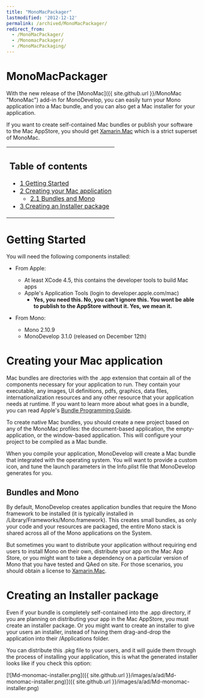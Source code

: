 ```yaml
---
title: "MonoMacPackager"
lastmodified: '2012-12-12'
permalink: /archived/MonoMacPackager/
redirect_from:
  - /MonoMacPackager/
  - /MonomacPackager/
  - /MonoMacPackaging/
---
```


MonoMacPackager
===============

With the new release of the [MonoMac]({{ site.github.url }}/MonoMac "MonoMac") add-in for MonoDevelop, you can easily turn your Mono application into a Mac bundle, and you can also get a Mac installer for your application.

If you want to create self-contained Mac bundles or publish your software to the Mac AppStore, you should get [Xamarin.Mac](http://xamarin.com/mac) which is a strict superset of MonoMac.

<table>
<col width="100%" />
<tbody>
<tr class="odd">
<td align="left"><h2>Table of contents</h2>
<ul>
<li><a href="#getting-started">1 Getting Started</a></li>
<li><a href="#creating-your-mac-application">2 Creating your Mac application</a>
<ul>
<li><a href="#bundles-and-mono">2.1 Bundles and Mono</a></li>
</ul></li>
<li><a href="#creating-an-installer-package">3 Creating an Installer package</a></li>
</ul></td>
</tr>
</tbody>
</table>

Getting Started
===============

You will need the following components installed:

-   From Apple:
    -   At least XCode 4.5, this contains the developer tools to build Mac apps
    -   Apple's Application Tools (login to developer.apple.com/mac)
        -   **Yes, you need this. No, you can't ignore this. You wont be able to publish to the AppStore without it. Yes, we mean it.**

-   From Mono:
    -   Mono 2.10.9
    -   MonoDevelop 3.1.0 (released on December 12th)

Creating your Mac application
=============================

Mac bundles are directories with the .app extension that contain all of the components necessary for your application to run. They contain your executable, any images, UI definitions, pdfs, graphics, data files, internationalization resources and any other resource that your application needs at runtime. If you want to learn more about what goes in a bundle, you can read Apple's [Bundle Programming Guide](http://developer.apple.com/library/mac/#documentation/CoreFoundation/Conceptual/CFBundles/Introduction/Introduction.html).

To create native Mac bundles, you should create a new project based on any of the MonoMac profiles: the document-based application, the empty-application, or the window-based application. This will configure your project to be compiled as a Mac bundle.

When you compile your application, MonoDevelop will create a Mac bundle that integrated with the operating system. You will want to provide a custom icon, and tune the launch parameters in the Info.plist file that MonoDevelop generates for you.

Bundles and Mono
----------------

By default, MonoDevelop creates application bundles that require the Mono framework to be installed (it is typically installed in /Library/Frameworks/Mono.framework). This creates small bundles, as only your code and your resources are packaged, the entire Mono stack is shared across all of the Mono applications on the System.

But sometimes you want to distribute your application without requiring end users to install Mono on their own, distribute your app on the Mac App Store, or you might want to take a dependency on a particular version of Mono that you have tested and QAed on site. For those scenarios, you should obtain a license to [Xamarin.Mac](http://xamarin.com/mac).

Creating an Installer package
=============================

Even if your bundle is completely self-contained into the .app directory, if you are planning on distributing your app in the Mac AppStore, you must create an installer package. Or you might want to create an installer to give your users an installer, instead of having them drag-and-drop the application into their /Applications folder.

You can distribute this .pkg file to your users, and it will guide them through the process of installing your application, this is what the generated installer looks like if you check this option:

[![Md-monomac-installer.png]({{ site.github.url }}/images/a/ad/Md-monomac-installer.png)]({{ site.github.url }}/images/a/ad/Md-monomac-installer.png)

